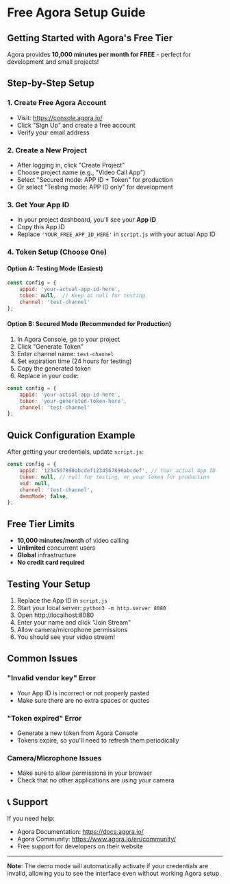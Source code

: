 # Free Agora Setup Guide

## Getting Started with Agora's Free Tier

Agora provides **10,000 minutes per month for FREE** - perfect for development and small projects!

## Step-by-Step Setup

### 1. Create Free Agora Account
- Visit: https://console.agora.io/
- Click "Sign Up" and create a free account
- Verify your email address

### 2. Create a New Project
- After logging in, click "Create Project"
- Choose project name (e.g., "Video Call App")
- Select "Secured mode: APP ID + Token" for production
- Or select "Testing mode: APP ID only" for development

### 3. Get Your App ID
- In your project dashboard, you'll see your **App ID**
- Copy this App ID
- Replace `'YOUR_FREE_APP_ID_HERE'` in `script.js` with your actual App ID

### 4. Token Setup (Choose One)

#### Option A: Testing Mode (Easiest)
```javascript
const config = {
    appid: 'your-actual-app-id-here',
    token: null,  // Keep as null for testing
    channel: 'test-channel'
};
```

#### Option B: Secured Mode (Recommended for Production)
1. In Agora Console, go to your project
2. Click "Generate Token"
3. Enter channel name: `test-channel`
4. Set expiration time (24 hours for testing)
5. Copy the generated token
6. Replace in your code:

```javascript
const config = {
    appid: 'your-actual-app-id-here',
    token: 'your-generated-token-here',
    channel: 'test-channel'
};
```

## Quick Configuration Example

After getting your credentials, update `script.js`:

```javascript
const config = {
    appid: '1234567890abcdef1234567890abcdef', // Your actual App ID
    token: null, // null for testing, or your token for production
    uid: null,
    channel: 'test-channel',
    demoMode: false,
};
```

## Free Tier Limits
- **10,000 minutes/month** of video calling
- **Unlimited** concurrent users
- **Global** infrastructure
- **No credit card required**

##  Testing Your Setup

1. Replace the App ID in `script.js`
2. Start your local server: `python3 -m http.server 8080`
3. Open http://localhost:8080
4. Enter your name and click "Join Stream"
5. Allow camera/microphone permissions
6. You should see your video stream!

## Common Issues

### "Invalid vendor key" Error
- Your App ID is incorrect or not properly pasted
- Make sure there are no extra spaces or quotes

### "Token expired" Error
- Generate a new token from Agora Console
- Tokens expire, so you'll need to refresh them periodically

### Camera/Microphone Issues
- Make sure to allow permissions in your browser
- Check that no other applications are using your camera

## 📞 Support

If you need help:
- Agora Documentation: https://docs.agora.io/
- Agora Community: https://www.agora.io/en/community/
- Free support for developers on their website

---

**Note**: The demo mode will automatically activate if your credentials are invalid, allowing you to see the interface even without working Agora setup.
